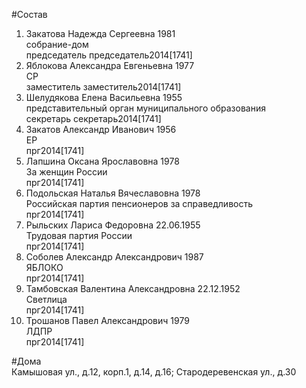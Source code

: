 #Состав  
1. Закатова Надежда Сергеевна 1981  
    собрание-дом  
    председатель председатель2014[1741]  
2. Яблокова Александра Евгеньевна 1977  
    СР  
    заместитель заместитель2014[1741]  
3. Шелудякова Елена Васильевна 1955  
    представительный орган муниципального образования  
    секретарь секретарь2014[1741]  
4. Закатов Александр Иванович 1956  
    ЕР  
    прг2014[1741]  
5. Лапшина Оксана Ярославовна 1978  
    За женщин России  
    прг2014[1741]  
6. Подольская Наталья Вячеславовна 1978  
    Российская партия пенсионеров за справедливость  
    прг2014[1741]  
7. Рыльских Лариса Федоровна 22.06.1955  
    Трудовая партия России  
    прг2014[1741]  
8. Соболев Александр Александрович 1987  
    ЯБЛОКО  
    прг2014[1741]  
9. Тамбовская Валентина Александровна 22.12.1952  
    Светлица  
    прг2014[1741]  
10. Трошанов Павел Александрович 1979  
    ЛДПР  
    прг2014[1741]  
  
#Дома  
Камышовая ул., д.12, корп.1, д.14, д.16;  Стародеревенская ул., д.30  
  
